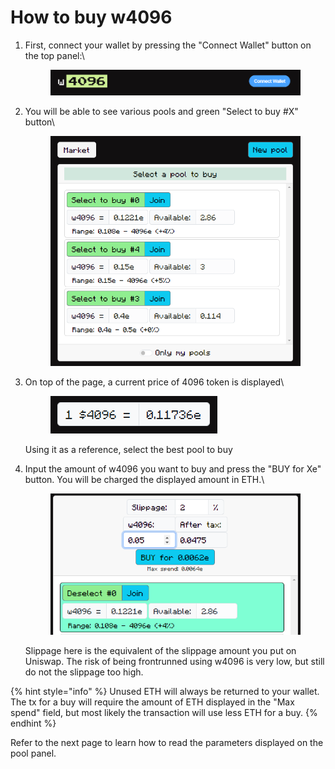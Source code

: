 # How to buy w4096



1.  First, connect your wallet by pressing the "Connect Wallet" button on the top panel:\


    <figure><img src="../.gitbook/assets/image (2).png" alt=""><figcaption></figcaption></figure>
2.  You will be able to see various pools and green "Select to buy #X" button\


    <figure><img src="../.gitbook/assets/image (3).png" alt=""><figcaption></figcaption></figure>
3.  On top of the page, a current price of 4096 token is displayed\


    <figure><img src="../.gitbook/assets/image (4).png" alt=""><figcaption></figcaption></figure>

    Using it as a reference, select the best pool to buy


4.  Input the amount of w4096 you want to buy and press the "BUY for Xe" button. You will be charged the displayed amount in ETH.\


    <figure><img src="../.gitbook/assets/image (6).png" alt=""><figcaption></figcaption></figure>

    Slippage here is the equivalent of the slippage amount you put on Uniswap. The risk of being frontrunned using w4096 is very low, but still do not the slippage too high.

{% hint style="info" %}
Unused ETH will always be returned to your wallet. The tx for a buy will require the amount of ETH displayed in the "Max spend" field, but most likely the transaction will use less ETH for a buy.
{% endhint %}

Refer to the next page to learn how to read the parameters displayed on the pool panel.
